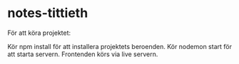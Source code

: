 # notes-tittieth

För att köra projektet:

Kör npm install för att installera projektets beroenden.
Kör nodemon start för att starta servern.
Frontenden körs via live servern.
